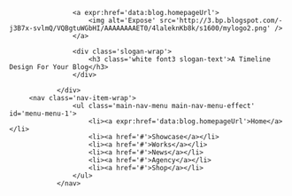 <!DOCTYPE html>
<html>
  <head>
    <meta charset="UTF-8">
    <title>title</title>
	  <div class='nav-logo-wrap'> 

                    <a expr:href='data:blog.homepageUrl'> 
                        <img alt='Expose' src='http://3.bp.blogspot.com/-j3B7x-svlmQ/VQBgtuWGbHI/AAAAAAAAET0/4laleknKb8k/s1600/mylogo2.png' /> 
                    </a> 

                    <div class='slogan-wrap'> 
                        <h3 class='white font3 slogan-text'>A Timeline Design For Your Blog</h3> 
                    </div> 

                </div>
		 <nav class='nav-item-wrap'> 
                    <ul class='main-nav-menu main-nav-menu-effect' id='menu-menu-1'> 
                        <li><a expr:href='data:blog.homepageUrl'>Home</a></li>
                        <li><a href='#'>Showcase</a></li> 
                        <li><a href='#'>Works</a></li> 
                        <li><a href='#'>News</a></li> 
                        <li><a href='#'>Agency</a></li> 
                        <li><a href='#'>Shop</a></li> 
                    </ul> 
                </nav>
  </head>
  <body>
  
  </body>
</html>
